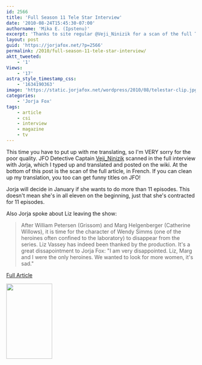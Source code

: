 ```yaml
---
id: 2566
title: 'Full Season 11 Tele Star Interview'
date: '2010-08-24T15:45:30-07:00'
authorname: 'Mika E. (Ipstenu)'
excerpt: 'Thanks to site regular @Veji_Ninizik for a scan of the full Tele Star interview with Jorja.  You can blame me for the horrific translation!'
layout: post
guid: 'https://jorjafox.net/?p=2566'
permalink: /2010/full-season-11-tele-star-interview/
aktt_tweeted:
    - '1'
Views:
    - '17'
astra_style_timestamp_css:
    - '1634190363'
image: 'https://static.jorjafox.net/wordpress/2010/08/telestar-clip.jpg'
categories:
    - 'Jorja Fox'
tags:
    - article
    - csi
    - interview
    - magazine
    - tv
---
```


This time you have to put up with me translating, so I'm VERY sorry for the poor quality. JFO Detective Captain <a href="https://jorjafox.net/members/ninizik/">Veji_Ninizik</a> scanned in the full interview with Jorja, which I typed up and translated and posted on the wiki.  At the bottom of this post is the scan of the full article, in French. If you can clean up my translation, you too can get funny titles on JFO!

Jorja will decide in January if she wants to do more than 11 episodes. This doesn't mean she's in all eleven on the beginning, just that she's contracted for 11 episodes.

Also Jorja spoke about Liz leaving the show:
<blockquote>After William Petersen (Grissom) and Marg Helgenberger (Catherine Willows), it is time for the character of Wendy Simms (one of the heroines often confined to the laboratory) to disappear from the series. Liz Vassey has indeed been thanked by the production. It's a great dissapointment to Jorja Fox: "I am very disappointed. Liz, Marg and I were the only heroines. We wanted to look for more women, it's sad."</blockquote>

<a href="https://jorjafox.net/wiki/Télé_Star_Magazine_(23_August_2010)">Full Article</a>

<a href="https://jorjafox.net/2010/full-season-11-tele-star-interview/telestar-20100823/" rel="attachment wp-att-2567"><img src="//static.jorjafox.net/wordpress/2010/08/telestar-20100823-122x200.jpg" alt="" title="telestar-20100823" width="122" height="200" class="alignleft size-medium wp-image-2567" /></a>
